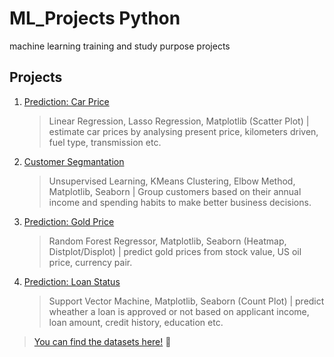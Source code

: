 # ML_Projects Python
 machine learning training and study purpose projects


## Projects

1.  [Prediction: Car Price](Prediction_Price_Cars.ipynb)
    > Linear Regression, Lasso Regression, Matplotlib (Scatter Plot) | estimate car prices by analysing present price, kilometers driven, fuel type, transmission etc.

2. [Customer Segmantation](Customer_Segmentation.ipynb)
    > Unsupervised Learning, KMeans Clustering, Elbow Method, Matplotlib, Seaborn | Group customers based on their annual income and spending habits to make better business decisions.

3.  [Prediction: Gold Price](Prediction_Gold_Price.ipynb)
    > Random Forest Regressor, Matplotlib, Seaborn (Heatmap, Distplot/Displot) | predict gold prices from stock value, US oil price, currency pair.

4.  [Prediction: Loan Status](05-Loan-Status-Prediction/Prediction_Loan_Status.ipynb)
    > Support Vector Machine, Matplotlib, Seaborn (Count Plot) | predict wheather a loan is approved or not based on applicant income, loan amount, credit history, education etc.


> [You can find the datasets here!](https://github.com/ET-MarcoAlmeida/ML_Projects-Python/tree/main/data) 📄
